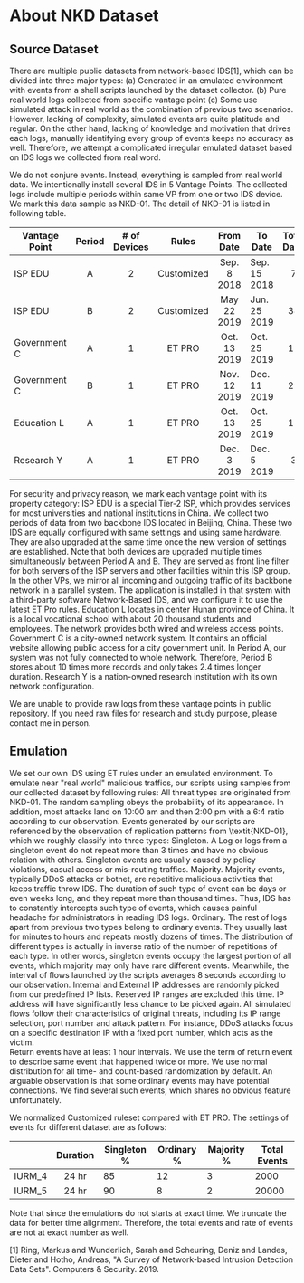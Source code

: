 # About NKD Dataset
## Source Dataset
There are multiple public datasets from network-based IDS[1], which can be divided into three major types:
(a) Generated in an emulated environment with events from a shell scripts launched by the dataset collector.
(b) Pure real world logs collected from specific vantage point
(c) Some use simulated attack in real world as the combination of previous two scenarios. However, lacking of complexity, simulated events are quite platitude and regular. 
On the other hand, lacking of knowledge and motivation that drives each logs, manually identifying every group of events keeps no accuracy as well. Therefore, we attempt a complicated irregular emulated dataset based on IDS logs we collected from real word.
	

We do not conjure events. Instead, everything is sampled from real world data. We intentionally install several IDS in 5 Vantage Points. The collected logs include multiple periods within same VP from one or two IDS device. We mark this data sample as NKD-01. The detail of NKD-01 is listed in following table.

| Vantage Point | Period | # of Devices |    Rules   |   From Date  | To Date      | Total Days |  # of Logs |
|---------------|:------:|:------------:|:----------:|:------------:|--------------|:----------:|-----------:|
| ISP EDU       |    A   |       2      | Customized |  Sep. 8 2018 | Sep. 15 2018 |      7     |    391,257 |
| ISP EDU       |    B   |       2      | Customized | May 22 2019  | Jun. 25 2019 |     34     |  2,677,111 |
| Government C  |    A   |       1      |   ET PRO   | Oct. 13 2019 | Oct. 25 2019 |     12     |  1,743,444 |
| Government C  |    B   |       1      |   ET PRO   | Nov. 12 2019 | Dec. 11 2019 |     29     | 16,802,152 |
| Education L   |    A   |       1      |   ET PRO   | Oct. 13 2019 | Oct. 25 2019 |     12     |  8,995,867 |
| Research Y    |    A   |       1      |   ET PRO   | Dec. 3 2019  | Dec. 5 2019  |      3     |    368,697 |

For security and privacy reason, we mark each vantage point with its property category:	
ISP EDU is a special Tier-2 ISP, which provides services for most universities and national institutions in China. We collect two periods of data from two backbone IDS located in Beijing, China. These two IDS are equally configured with same settings and using same hardware. They are also upgraded at the same time once the new version of settings are established. Note that both devices are upgraded multiple times simultaneously between Period A and B. They are served as front line filter for both servers of the ISP servers and other facilities within this ISP group. In the other VPs, we mirror all incoming and outgoing traffic of its backbone network in a parallel system. The application is installed in that system with a third-party software Network-Based IDS, and we configure it to use the latest ET Pro rules. Education L locates in center Hunan province of China. It is a local vocational school with about 20 thousand students and employees. The network provides both wired and wireless access points. Government C is a city-owned network system. It contains an official website allowing public access for a city government unit. In Period A, our system was not fully connected to whole network. Therefore, Period B stores about 10 times more records and only takes 2.4 times longer duration. Research Y is a nation-owned research institution with its own network configuration.
	
We are unable to provide raw logs from these vantage points in public repository. If you need raw files for research and study purpose, please contact me in person.

## Emulation
We set our own IDS using ET rules under an emulated environment. To emulate near "real world" malicious traffics, our scripts using samples from our collected dataset by following rules:
	All threat types are originated from NKD-01. The random sampling obeys the probability of its appearance. In addition, most attacks land on 10:00 am and then 2:00 pm with a 6:4 ratio according to our observation. 
	Events generated by our scripts are referenced by the observation of replication patterns from \textit{NKD-01}, which we roughly classify into three types:
		Singleton. A Log or logs from a singleton event do not repeat more than 3 times and have no obvious relation with others. Singleton events are usually caused by policy violations, casual access or mis-routing traffics. 
		Majority. Majority events, typically DDoS attacks or botnet, are repetitive malicious activities that keeps traffic throw IDS. The duration of such type of event can be days or even weeks long, and they repeat more than thousand times. Thus, IDS has to constantly intercepts such type of events, which causes painful headache for administrators in reading IDS logs.
		Ordinary. The rest of logs apart from previous two types belong to ordinary events. They usually last for minutes to hours and repeats mostly dozens of times.
	The distribution of different types is actually in inverse ratio of the number of repetitions of each type. In other words, singleton events occupy the largest portion of all events, which majority may only have rare different events. Meanwhile, the interval of flows launched by the scripts averages 8 seconds according to our observation.
	Internal and External IP addresses are randomly picked from our predefined IP lists. Reserved IP ranges are excluded this time. IP address will have significantly less chance to be picked again. 
	All simulated flows follow their characteristics of original threats, including its IP range selection, port number and attack pattern. For instance, DDoS attacks focus on a specific destination IP with a fixed port number, which acts as the victim.	
	Return events have at least 1 hour intervals. We use the term of return event to describe same event that happened twice or more.
	We use normal distribution for all time- and count-based randomization by default. An arguable observation is that some ordinary events may have potential connections. We find several such events, which shares no obvious feature unfortunately.
	
We normalized Customized ruleset compared with ET PRO. The settings of events for different dataset are as follows:

|        | Duration | Singleton % | Ordinary % | Majority % | Total Events |
|--------|:--------:|-------------|------------|------------|--------------|
| IURM_4 | 24 hr    | 85          | 12         | 3          | 2000         |
| IURM_5 | 24 hr    | 90          | 8          | 2          | 20000        |

Note that since the emulations do not starts at exact time. We truncate the data for better time alignment. Therefore, the total events and rate of events are not at exact number as well.

[1] Ring, Markus  and  Wunderlich, Sarah  and  Scheuring, Deniz  and  Landes, Dieter  and  Hotho, Andreas, "A Survey of Network-based Intrusion Detection Data Sets". Computers & Security. 2019.
